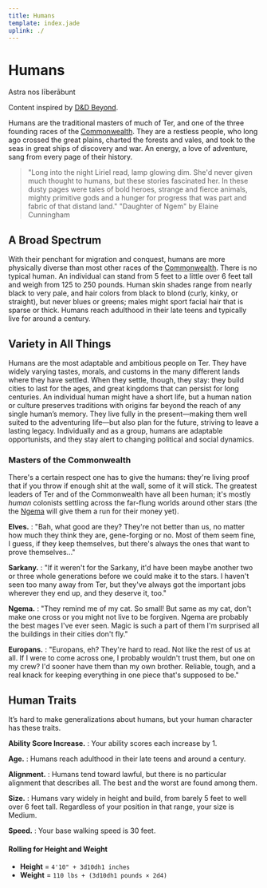 ```yaml
---
title: Humans
template: index.jade
uplink: ./
---
```


# Humans
<!--{#top.center}-->
<div class="subtitle">Astra nos līberābunt</div>

Content inspired by [D&D Beyond](https://www.dndbeyond.com/characters/races/human).

Humans are the traditional masters of much of Ter, and one of the three founding races of the [Commonwealth]. They are a restless people, who long ago crossed the great plains, charted the forests and vales, and took to the seas in great ships of discovery and war. An energy, a love of adventure, sang from every page of their history.

> "Long into the night Liriel read, lamp glowing dim. She'd never given much thought to humans, but these stories fascinated her. In these dusty pages were tales of bold heroes, strange and fierce animals, mighty primitive gods and a hunger for progress that was part and fabric of that distand land."
> <span class="quote-author">"Daughter of Ngem" by Elaine Cunningham</span>

## A Broad Spectrum
With their penchant for migration and conquest, humans are more physically diverse than most other races of the [Commonwealth]. There is no typical human. An individual can stand from 5 feet to a little over 6 feet tall and weigh from 125 to 250 pounds. Human skin shades range from nearly black to very pale, and hair colors from black to blond (curly, kinky, or straight), but never blues or greens; males might sport facial hair that is sparse or thick. Humans reach adulthood in their late teens and typically live for around a century.

## Variety in All Things
Humans are the most adaptable and ambitious people on Ter. They have widely varying tastes, morals, and customs in the many different lands where they have settled. When they settle, though, they stay: they build cities to last for the ages, and great kingdoms that can persist for long centuries. An individual human might have a short life, but a human nation or culture preserves traditions with origins far beyond the reach of any single human’s memory. They live fully in the present—making them well suited to the adventuring life—but also plan for the future, striving to leave a lasting legacy. Individually and as a group, humans are adaptable opportunists, and they stay alert to changing political and social dynamics.

### Masters of the Commonwealth
There's a certain respect one has to give the humans: they're living proof that if you throw if enough shit at the wall, some of it will stick. The greatest leaders of Ter and of the Commonwealth have all been human; it's mostly *human* colonists settling across the far-flung worlds around other stars (the the [Ngema](./#ngema) will give them a run for their money yet).

**Elves.**
: "Bah, what good are they? They're not better than us, no matter how much they think they are, gene-forging or no. Most of them seem fine, I guess, if they keep themselves, but there's always the ones that want to prove themselves..."

**Sarkany.**
: "If it weren't for the Sarkany, it'd have been maybe another two or three whole generations before we could make it to the stars. I haven't seen too many away from Ter, but they've always got the important jobs wherever they end up, and they deserve it, too."

**Ngema.**
: "They remind me of my cat. So small! But same as my cat, don't make one cross or you might not live to be forgiven. Ngema are probably the best mages I've ever seen. Magic is such a part of them I'm surprised all the buildings in their cities don't fly."

**Europans.**
: "Europans, eh? They're hard to read. Not like the rest of us at all. If I were to come across one, I probably wouldn't trust them, but one on my crew? I'd sooner have them than my own brother. Reliable, tough, and a real knack for keeping everything in one piece that's supposed to be."

## Human Traits
It’s hard to make generalizations about humans, but your human character has these traits.

**Ability Score Increase.**
: Your ability scores each increase by 1.

**Age.**
: Humans reach adulthood in their late teens and around a century.

**Alignment.**
: Humans tend toward lawful, but there is no particular alignment that describes all. The best and the worst are found among them.

**Size.**
: Humans vary widely in height and build, from barely 5 feet to well over 6 feet tall. Regardless of your position in that range, your size is Medium.

**Speed.**
: Your base walking speed is 30 feet.

#### Rolling for Height and Weight

- **Height** = `4'10" + 3d10dh1 inches`
- **Weight** = `110 lbs + (3d10dh1 pounds × 2d4)`

<!-- organization: links -->
[Ngema]: /setting/locations/ngema/
[Commonwealth]: /setting/factions/commonwealth/
[sarkany]: ./#sarkany
